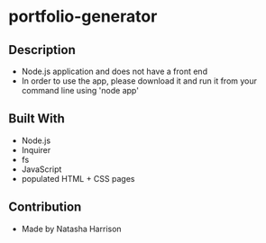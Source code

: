 # portfolio-generator

## Description 
- Node.js application and does not have a front end 
- In order to use the app, please download it and run it from your command line using 'node app'

## Built With 
- Node.js
- Inquirer
- fs
- JavaScript
- populated HTML + CSS pages 

## Contribution 
- Made by Natasha Harrison 